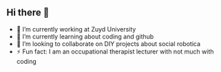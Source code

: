 ## Hi there 👋

- 🔭 I’m currently working at Zuyd University
- 🌱 I’m currently learning about coding and github
- 👯 I’m looking to collaborate on DIY projects about social robotica
- ⚡ Fun fact: I am an occupational therapist lecturer with not much with coding

<!--
**Schendzie83/Schendzie83** is a ✨ _special_ ✨ repository because its `README.md` (this file) appears on your GitHub profile.

Here are some ideas to get you started:

- 🔭 I’m currently working on ...
- 🌱 I’m currently learning ...
- 👯 I’m looking to collaborate on ...
- 🤔 I’m looking for help with ...
- 💬 Ask me about ...
- 📫 How to reach me: ...
- 😄 Pronouns: ...
- 
-->
